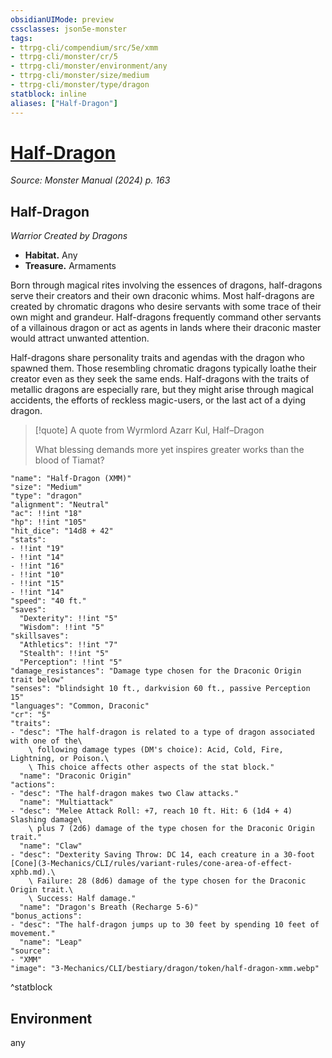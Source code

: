 ```yaml
---
obsidianUIMode: preview
cssclasses: json5e-monster
tags:
- ttrpg-cli/compendium/src/5e/xmm
- ttrpg-cli/monster/cr/5
- ttrpg-cli/monster/environment/any
- ttrpg-cli/monster/size/medium
- ttrpg-cli/monster/type/dragon
statblock: inline
aliases: ["Half-Dragon"]
---
```

# [Half-Dragon](3-Mechanics\CLI\bestiary\dragon/half-dragon-xmm.md)
*Source: Monster Manual (2024) p. 163*  

## Half-Dragon

*Warrior Created by Dragons*

- **Habitat.** Any  
- **Treasure.** Armaments  

Born through magical rites involving the essences of dragons, half-dragons serve their creators and their own draconic whims. Most half-dragons are created by chromatic dragons who desire servants with some trace of their own might and grandeur. Half-dragons frequently command other servants of a villainous dragon or act as agents in lands where their draconic master would attract unwanted attention.

Half-dragons share personality traits and agendas with the dragon who spawned them. Those resembling chromatic dragons typically loathe their creator even as they seek the same ends. Half-dragons with the traits of metallic dragons are especially rare, but they might arise through magical accidents, the efforts of reckless magic-users, or the last act of a dying dragon.

> [!quote] A quote from Wyrmlord Azarr Kul, Half–Dragon  
> 
> What blessing demands more yet inspires greater works than the blood of Tiamat?


```statblock
"name": "Half-Dragon (XMM)"
"size": "Medium"
"type": "dragon"
"alignment": "Neutral"
"ac": !!int "18"
"hp": !!int "105"
"hit_dice": "14d8 + 42"
"stats":
- !!int "19"
- !!int "14"
- !!int "16"
- !!int "10"
- !!int "15"
- !!int "14"
"speed": "40 ft."
"saves":
  "Dexterity": !!int "5"
  "Wisdom": !!int "5"
"skillsaves":
  "Athletics": !!int "7"
  "Stealth": !!int "5"
  "Perception": !!int "5"
"damage_resistances": "Damage type chosen for the Draconic Origin trait below"
"senses": "blindsight 10 ft., darkvision 60 ft., passive Perception 15"
"languages": "Common, Draconic"
"cr": "5"
"traits":
- "desc": "The half-dragon is related to a type of dragon associated with one of the\
    \ following damage types (DM's choice): Acid, Cold, Fire, Lightning, or Poison.\
    \ This choice affects other aspects of the stat block."
  "name": "Draconic Origin"
"actions":
- "desc": "The half-dragon makes two Claw attacks."
  "name": "Multiattack"
- "desc": "Melee Attack Roll: +7, reach 10 ft. Hit: 6 (1d4 + 4) Slashing damage\
    \ plus 7 (2d6) damage of the type chosen for the Draconic Origin trait."
  "name": "Claw"
- "desc": "Dexterity Saving Throw: DC 14, each creature in a 30-foot [Cone](3-Mechanics/CLI/rules/variant-rules/cone-area-of-effect-xphb.md).\
    \ Failure: 28 (8d6) damage of the type chosen for the Draconic Origin trait.\
    \ Success: Half damage."
  "name": "Dragon's Breath (Recharge 5-6)"
"bonus_actions":
- "desc": "The half-dragon jumps up to 30 feet by spending 10 feet of movement."
  "name": "Leap"
"source":
- "XMM"
"image": "3-Mechanics/CLI/bestiary/dragon/token/half-dragon-xmm.webp"
```
^statblock

## Environment

any